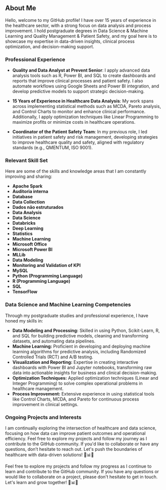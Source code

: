 ## About Me

Hello, welcome to my GitHub profile! I have over 15 years of experience in the healthcare sector, with a strong focus on data analysis and process improvement. I hold postgraduate degrees in Data Science & Machine Learning and Quality Management & Patient Safety, and my goal here is to showcase my expertise in data-driven insights, clinical process optimization, and decision-making support.

### Professional Experience

- **Quality and Data Analyst at Prevent Senior**: I apply advanced data analysis tools such as R, Power BI, and SQL to create dashboards and reports that improve clinical processes and patient safety. I also automate workflows using Google Sheets and Power BI integration, and develop predictive models to support strategic decision-making.

- **15 Years of Experience in Healthcare Data Analysis**: My work spans across implementing statistical methods such as MCDA, Pareto analysis, and Control Charts to monitor and enhance clinical performance. Additionally, I apply optimization techniques like Linear Programming to maximize profits or minimize costs in healthcare operations.

- **Coordinator of the Patient Safety Team**: In my previous role, I led initiatives in patient safety and risk management, developing strategies to improve healthcare quality and safety, aligned with regulatory standards (e.g., QMENTUM, ISO 9001).

### Relevant Skill Set

Here are some of the skills and knowledge areas that I am constantly improving and sharing:
- **Apache Spark**
- **Auditoria interna**
- **Database**
- **Data Collection**
- **Dados não estruturados**
- **Data Analysis**
- **Data Science**
- **Databricks**
- **Deep Learning**
- **Statistics**
- **Machine Learning**
- **Microsoft Office**
- **Microsoft Power BI**
- **MLLib**
- **Data Modeling**
- **Monitoring and Validation of KPI**
- **MySQL**
- **Python (Programming Language)**
- **R (Programming Language)**
- **SQL**
- **TensorFlow**


### Data Science and Machine Learning Competencies

Through my postgraduate studies and professional experience, I have honed my skills in:

- **Data Modeling and Processing:** Skilled in using Python, Scikit-Learn, R, and SQL for building predictive models, cleaning and transforming datasets, and automating data pipelines.
- **Machine Learning:** Proficient in developing and deploying machine learning algorithms for predictive analysis, including Randomized Controlled Trials (RCT) and A/B testing.
- **Visualization and Reporting:** Expertise in creating interactive dashboards with Power BI and Jupyter notebooks, transforming raw data into actionable insights for business and clinical decision-making.
- **Optimization Techniques:** Applied optimization techniques (Linear and Integer Programming) to solve complex operational problems in healthcare management.
- **Process Improvement:** Extensive experience in using statistical tools like Control Charts, MCDA, and Pareto for continuous process improvement in clinical settings.

### Ongoing Projects and Interests
I am continually exploring the intersection of healthcare and data science, focusing on how data can improve patient outcomes and operational efficiency. Feel free to explore my projects and follow my journey as I contribute to the GitHub community. If you'd like to collaborate or have any questions, don’t hesitate to reach out. Let's push the boundaries of healthcare with data-driven solutions! 🚀📊💡

Feel free to explore my projects and follow my progress as I continue to learn and contribute to the GitHub community. If you have any questions or would like to collaborate on a project, please don't hesitate to get in touch. Let's learn and grow together! 🚀📊🔬





